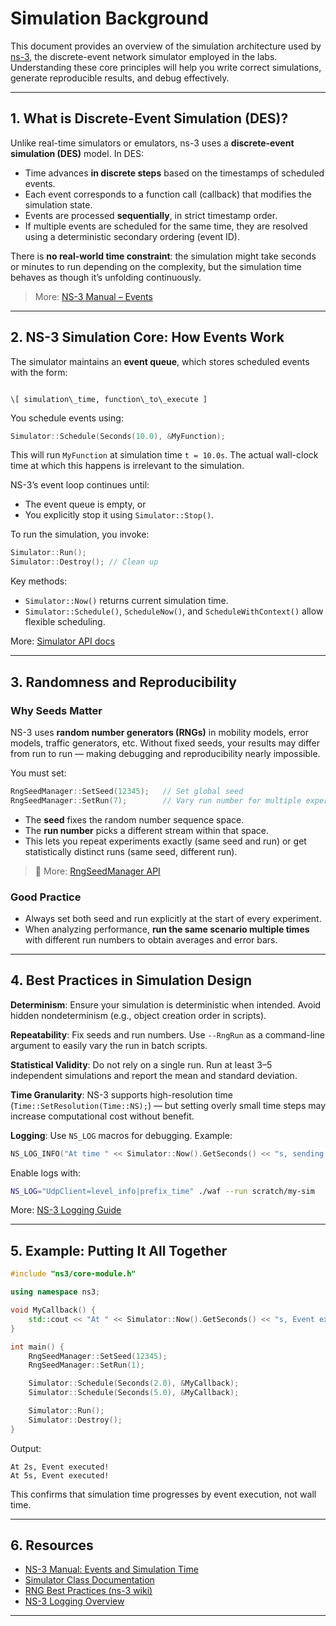 
# Simulation Background

This document provides an overview of the simulation architecture used by [ns-3](https://www.nsnam.org/), the discrete-event network simulator employed in the labs. Understanding these core principles will help you write correct simulations, generate reproducible results, and debug effectively.

---

## 1. What is Discrete-Event Simulation (DES)?

Unlike real-time simulators or emulators, ns-3 uses a **discrete-event simulation (DES)** model. In DES:

- Time advances **in discrete steps** based on the timestamps of scheduled events.
- Each event corresponds to a function call (callback) that modifies the simulation state.
- Events are processed **sequentially**, in strict timestamp order.
- If multiple events are scheduled for the same time, they are resolved using a deterministic secondary ordering (event ID).

There is **no real-world time constraint**: the simulation might take seconds or minutes to run depending on the complexity, but the simulation time behaves as though it’s unfolding continuously.

> More: [NS-3 Manual – Events](https://www.nsnam.org/docs/manual/html/events.html)

---

## 2. NS-3 Simulation Core: How Events Work

The simulator maintains an **event queue**, which stores scheduled events with the form:

```

\[ simulation\_time, function\_to\_execute ]

````

You schedule events using:

```cpp
Simulator::Schedule(Seconds(10.0), &MyFunction);
````

This will run `MyFunction` at simulation time `t = 10.0s`. The actual wall-clock time at which this happens is irrelevant to the simulation.

NS-3’s event loop continues until:

* The event queue is empty, or
* You explicitly stop it using `Simulator::Stop()`.

To run the simulation, you invoke:

```cpp
Simulator::Run();
Simulator::Destroy(); // Clean up
```

Key methods:

* `Simulator::Now()` returns current simulation time.
* `Simulator::Schedule()`, `ScheduleNow()`, and `ScheduleWithContext()` allow flexible scheduling.

More: [Simulator API docs](https://www.nsnam.org/doxygen/classns3_1_1_simulator.html)

---

## 3. Randomness and Reproducibility

### Why Seeds Matter

NS-3 uses **random number generators (RNGs)** in mobility models, error models, traffic generators, etc. Without fixed seeds, your results may differ from run to run — making debugging and reproducibility nearly impossible.

You must set:

```cpp
RngSeedManager::SetSeed(12345);   // Set global seed
RngSeedManager::SetRun(7);        // Vary run number for multiple experiments
```

* The **seed** fixes the random number sequence space.
* The **run number** picks a different stream within that space.
* This lets you repeat experiments exactly (same seed and run) or get statistically distinct runs (same seed, different run).

> 🔎 More: [RngSeedManager API](https://www.nsnam.org/doxygen/classns3_1_1_rng_seed_manager.html)

### Good Practice

* Always set both seed and run explicitly at the start of every experiment.
* When analyzing performance, **run the same scenario multiple times** with different run numbers to obtain averages and error bars.

---

## 4. Best Practices in Simulation Design

**Determinism**: Ensure your simulation is deterministic when intended. Avoid hidden nondeterminism (e.g., object creation order in scripts).

**Repeatability**: Fix seeds and run numbers. Use `--RngRun` as a command-line argument to easily vary the run in batch scripts.

**Statistical Validity**: Do not rely on a single run. Run at least 3–5 independent simulations and report the mean and standard deviation.

**Time Granularity**: NS-3 supports high-resolution time (`Time::SetResolution(Time::NS);`) — but setting overly small time steps may increase computational cost without benefit.

**Logging**: Use `NS_LOG` macros for debugging. Example:

```cpp
NS_LOG_INFO("At time " << Simulator::Now().GetSeconds() << "s, sending packet.");
```

Enable logs with:

```sh
NS_LOG="UdpClient=level_info|prefix_time" ./waf --run scratch/my-sim
```

More: [NS-3 Logging Guide](https://www.nsnam.org/docs/tutorial/html/getting-started.html#using-the-ns-3-logging-environment)

---

## 5. Example: Putting It All Together

```cpp
#include "ns3/core-module.h"

using namespace ns3;

void MyCallback() {
    std::cout << "At " << Simulator::Now().GetSeconds() << "s, Event executed!" << std::endl;
}

int main() {
    RngSeedManager::SetSeed(12345);
    RngSeedManager::SetRun(1);

    Simulator::Schedule(Seconds(2.0), &MyCallback);
    Simulator::Schedule(Seconds(5.0), &MyCallback);

    Simulator::Run();
    Simulator::Destroy();
}
```

Output:

```
At 2s, Event executed!
At 5s, Event executed!
```

This confirms that simulation time progresses by event execution, not wall time.

---

## 6. Resources

* [NS-3 Manual: Events and Simulation Time](https://www.nsnam.org/docs/manual/html/events.html)
* [Simulator Class Documentation](https://www.nsnam.org/doxygen/classns3_1_1_simulator.html)
* [RNG Best Practices (ns-3 wiki)](https://www.nsnam.org/wiki/Random_Variables)
* [NS-3 Logging Overview](https://www.nsnam.org/docs/tutorial/html/getting-started.html#using-the-ns-3-logging-environment)

---